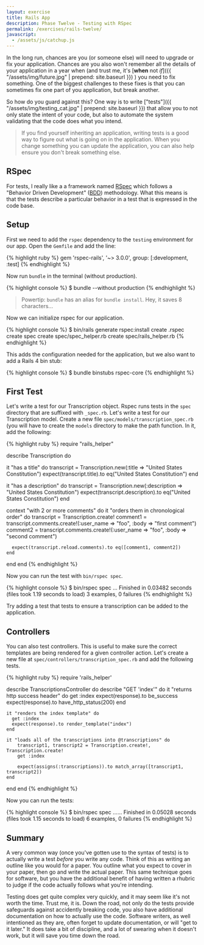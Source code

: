 ```yaml
---
layout: exercise
title: Rails App
description: Phase Twelve - Testing with RSpec
permalink: /exercises/rails-twelve/
javascript:
  - /assets/js/catchup.js
---
```


In the long run, chances are you (or someone else) will need to upgrade or fix
your application. Chances are you also won't remember all the details of your
application in a year when (and trust me, it's [**when** not *if*]({{ "/assets/img/future.jpg" | prepend: site.baseurl }})
) you need to
fix something. One of the biggest challenges to these fixes is that you can
sometimes fix one part of you application, but break another.

So how do you guard against this? One way is to write ["tests"]({{ "/assets/img/testing_cat.jpg" | prepend: site.baseurl }})
 that allow you to
not only state the intent of your code, but also to automate the system
validating that the code does what you intend.

> If you find yourself inheriting an application, writing tests is a good way
> to figure out what is going on in the application. When you change something
> you can update the application, you can also help ensure you don't break
> something else.

## RSpec
For tests, I really like a a framework named [RSpec][rspec] which follows a
"Behavior Driven Development" ([BDD][bdd]) methodology. What this means is that
the tests describe a particular behavior in a test that is expressed in the
code base.

## Setup
First we need to add the `rspec` dependency to the `testing` environment for
our app. Open the `Gemfile` and add the line:

{% highlight ruby %}
gem 'rspec-rails', '~> 3.0.0', group: [:development, :test]
{% endhighlight %}

Now run `bundle` in the terminal (without production).

{% highlight console %}
$ bundle --without production
{% endhighlight %}

> Powertip: `bundle` has an alias for `bundle install`. Hey, it saves 8 characters...

Now we can initialize rspec for our application.

{% highlight console %}
$ bin/rails generate rspec:install
      create  .rspec
      create  spec
      create  spec/spec_helper.rb
      create  spec/rails_helper.rb
{% endhighlight %}

This adds the configuration needed for the application, but we also want to add
a Rails 4 bin stub:

{% highlight console %}
$ bundle binstubs rspec-core
{% endhighlight %}

## First Test

Let's write a test for our Transcription object. Rspec runs tests in the `spec`
directory that are suffixed with `_spec.rb`. Let's write a test for our
Transcription model. Create a new file `spec/models/transcription_spec.rb` (you will have to create the `models` directory to make the path function. In
it, add the following:

{% highlight ruby %}
require "rails_helper"

describe Transcription do

  it "has a title" do
    transcript = Transcription.new(:title => "United States Constitution")
    expect(transcript.title).to eq("United States Constitution")
  end

  it "has a description" do
      transcript = Transcription.new(:description => "United States Constitution")
      expect(transcript.description).to eq("United States Constitution")
  end

  context "with 2 or more comments" do
    it "orders them in chronological order" do
      transcript = Transcription.create!
      comment1 = transcript.comments.create!(:user_name => "foo", :body => "first comment")
      comment2 = transcript.comments.create!(:user_name => "foo", :body => "second comment")

      expect(transcript.reload.comments).to eq([comment1, comment2])
    end
  end
end
{% endhighlight %}

Now you can run the test with `bin/rspec spec`.

{% highlight console %}
$ bin/rspec spec
...
Finished in 0.03482 seconds (files took 1.19 seconds to load)
3 examples, 0 failures
{% endhighlight %}

Try adding a test that tests to ensure a transcription can be added to the
application.

## Controllers
You can also test controllers. This is useful to make sure the correct
templates are being rendered for a given controller action. Let's create a new
file at `spec/controllers/transcription_spec.rb` and add the following tests.

{% highlight ruby %}
require 'rails_helper'

describe TranscriptionsController do
  describe "GET 'index'" do
    it "returns http success header" do
      get :index
      expect(response).to be_success
      expect(response).to have_http_status(200)
    end

    it "renders the index template" do
      get :index
      expect(response).to render_template("index")
    end

    it "loads all of the transcriptions into @transcriptions" do
        transcript1, transcript2 = Transcription.create!, Transcription.create!
        get :index

        expect(assigns(:transcriptions)).to match_array([transcript1, transcript2])
    end
  end
end
{% endhighlight %}

Now you can run the tests:

{% highlight console %}
$ bin/rspec spec
......
Finished in 0.05028 seconds (files took 1.15 seconds to load)
6 examples, 0 failures
{% endhighlight %}

## Summary

A very common way (once you've gotten use to the syntax of tests) is to
actually write a test *before* you write any code. Think of this as writing an
outline like you would for a paper. You outline what you expect to cover in
your paper, then go and write the actual paper. This same technique goes for
software, but you have the additional benefit of having written a rhubric to
judge if the code actually follows what you're intending.

Testing does get quite complex very quickly, and it may seem like it's not
worth the time. Trust me, it is. Down the road, not only do the tests provide
safeguards against accidently breaking code, you also have additional
documentation on how to actually use the code. Software writers, as well
intentioned as they are, often forget to update documentation, or will "get to
it later." It does take a bit of discipline, and a lot of swearing when it
doesn't work, but it will save you time down the road.

[rspec]: http://rspec.info/
[bdd]: http://en.wikipedia.org/wiki/Behavior-driven_development
